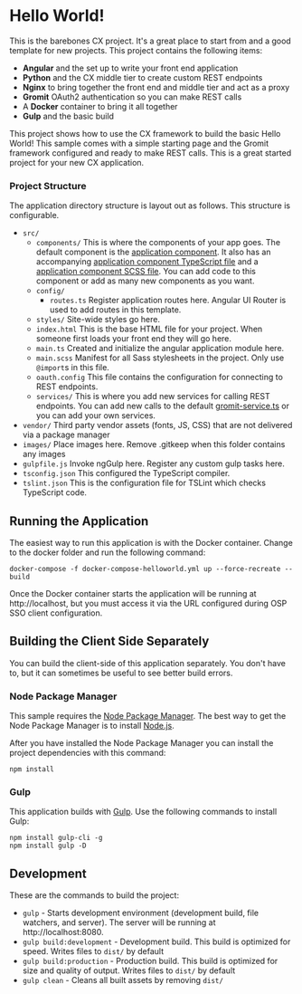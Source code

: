 # Hello World!

This is the barebones CX project.  It's a great place to start from and a good template for new projects.  This project contains the following items:

* **Angular** and the set up to write your front end application
* **Python** and the CX middle tier to create custom REST endpoints
* **Nginx** to bring together the front end and middle tier and act as a proxy
* **Gromit** OAuth2 authentication so you can make REST calls
* A **Docker** container to bring it all together
* **Gulp** and the basic build 

This project shows how to use the CX framework to build the basic Hello World!  This sample comes with a simple starting page and the Gromit framework configured and ready to make REST calls.  This is a great started project for your new CX application.

### Project Structure
The application directory structure is layout out as follows. This structure is configurable.
* `src/`
  * `components/` This is where the components of your app goes.  The default component is the [application component](src/components/application/application.component.html).  It also has an accompanying [application component TypeScript file](src/components/application/application.component.ts) and a [application component SCSS file](src/components/application/application.component.scss).  You can add code to this component or add as many new components as you want.
  * `config/`
    * `routes.ts` Register application routes here. Angular UI Router is used to add routes in this template.
  * `styles/` Site-wide styles go here.
  * `index.html` This is the base HTML file for your project.  When someone first loads your front end they will go here.
  * `main.ts` Created and initialize the angular application module here.
  * `main.scss` Manifest for all Sass stylesheets in the project. Only use `@import`s in this file.
  * `oauth.config` This file contains the configuration for connecting to REST endpoints.
  * `services/` This is where you add new services for calling REST endpoints.  You can add new calls to the default [gromit-service.ts](src/services/gromit-service.ts) or you can add your own services.
* `vendor/` Third party vendor assets (fonts, JS, CSS) that are not delivered via a package manager
* `images/` Place images here. Remove .gitkeep when this folder contains any images
* `gulpfile.js` Invoke ngGulp here. Register any custom gulp tasks here.
* `tsconfig.json` This configured the TypeScript compiler.
* `tslint.json` This is the configuration file for TSLint which checks TypeScript code.

## Running the Application

The easiest way to run this application is with the Docker container.  Change to the docker folder and run the following command:

```
docker-compose -f docker-compose-helloworld.yml up --force-recreate --build
```

Once the Docker container starts the application will be running at http://localhost, but you must access it via the URL configured during OSP SSO client configuration.

## Building the Client Side Separately
You can build the client-side of this application separately.  You don't have to, but it can sometimes be useful to see better build errors.

### Node Package Manager
This sample requires the [Node Package Manager](https://www.npmjs.com).  The best way to get the Node Package Manager is to install [Node.js](https://nodejs.org/en).  

After you have installed the Node Package Manager you can install the project dependencies with this command:

```
npm install
```

### Gulp
This application builds with [Gulp](http://gulpjs.com).  Use the following commands to install Gulp:

```
npm install gulp-cli -g
npm install gulp -D
```

## Development

These are the commands to build the project:

* `gulp` - Starts development environment (development build, file watchers, and server).  The server will be running at http://localhost:8080.
* `gulp build:development` - Development build. This build is optimized for speed. Writes files to `dist/` by 
default
* `gulp build:production` - Production build. This build is optimized for size and quality of output. Writes 
files to `dist/` by default
* `gulp clean` - Cleans all built assets by removing `dist/`